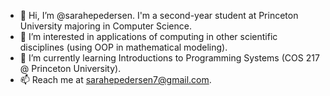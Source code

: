 - 👋 Hi, I’m @sarahepedersen. I'm a second-year student at Princeton University majoring in Computer Science. 
- 👀 I’m interested in applications of computing in other scientific disciplines (using OOP in mathematical modeling). 
- 🌱 I’m currently learning Introductions to Programming Systems (COS 217 @ Princeton University). 
- 📫 Reach me at sarahepedersen7@gmail.com. 

<!---
sarahepedersen/sarahepedersen is a ✨ special ✨ repository because its `README.md` (this file) appears on your GitHub profile.
You can click the Preview link to take a look at your changes.
--->
